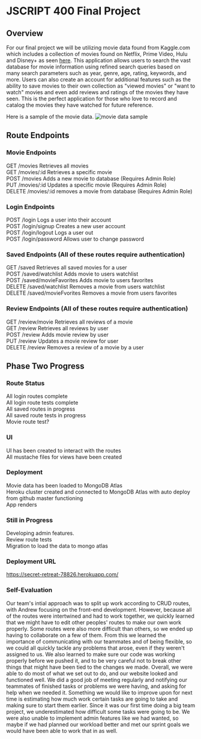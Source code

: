 # JSCRIPT 400 Final  Project

## Overview
For our final project we will be utilizing movie data found from Kaggle.com which includes a collection of movies found on Netflix, Prime Video, Hulu and Disney+ as seen [here](https://www.kaggle.com/ruchi798/movies-on-netflix-prime-video-hulu-and-disney). This application allows users to search the vast database for movie information using refined search queries based on many search parameters such as year, genre, age, rating, keywords, and more. Users can also create an account for additional features such as the ability to save movies to their own collection as "viewed movies" or "want to watch" movies and even add reviews and ratings of the movies they have seen. This is the perfect application for those who love to record and catalog the movies they have watched for future reference.

Here is a sample of the movie data.
![movie data sample](https://res.cloudinary.com/dcokaa0ia/image/upload/v1597605631/samples/movieData_srpkmq.png)

## Route Endpoints

### Movie Endpoints
GET /movies		    Retrieves all movies<br/>
GET /movies/:id	    Retrieves a specific movie<br/>
POST /movies		Adds a new movie to database (Requires Admin Role)<br/>
PUT /movies/:id	    Updates a specific movie (Requires Admin Role)<br/>
DELETE /movies/:id	removes a movie from database (Requires Admin Role)<br/>

### Login Endpoints
POST /login			    Logs a user into their account<br/>
POST /login/signup		Creates a new user account<br/>
POST /login/logout		Logs a user out<br/>
POST /login/password 	Allows user to change password<br/>

### Saved Endpoints (All of these routes require authentication)
GET /saved  		            Retrieves all saved movies for a user<br/>
POST /saved/watchlist           Adds movie to users watchlist<br/>
POST /saved/movieFavorites      Adds movie to users favorites<br/>
DELETE /saved/watchlist	        Removes a movie from users watchlist<br/>
DELETE /saved/movieFvorites     Removes a movie from users favorites<br/>

### Review Endpoints (All of these routes require authentication)
GET /review/movie    Retrieves all reviews of a movie<br/>
GET /review          Retrieves all reviews by user<br/>
POST /review         Adds movie review by user<br/>
PUT /review          Updates a movie review for user <br/>
DELETE /review	     Removes a review of a movie by a user <br/>

## Phase Two Progress
### Route Status
All login routes complete<br/>
All login route tests complete<br/>
All saved routes in progress<br/>
All saved route tests in progress<br/>
Movie route test?<br/>
### UI
UI has been created to interact with the routes<br/>
All mustache files for views have been created<br/>

### Deployment
Movie data has been loaded to MongoDB Atlas<br/>
Heroku cluster created and connected to MongoDB Atlas with auto deploy from github master functioning<br/>
App renders<br/>

### Still in Progress
Developing admin features.<br/>
Review route tests<br/>
Migration to load the data to mongo atlas<br/>

### Deployment URL
https://secret-retreat-78826.herokuapp.com/

### Self-Evaluation
Our team's intial approach was to split up work according to CRUD routes, with Andrew focusing on the front-end development. However, because all of the routes were intertwined and had to work together, we quickly learned that we might have to edit other peoples' routes to make our own work properly. Some routes were also more difficult than others, so we ended up having to collaborate on a few of them.
From this we learned the importance of communicating with our teammates and of being flexible, so we could all quickly tackle any problems that arose, even if they weren't assigned to us. We also learned to make sure our code was working properly before we pushed it, and to be very careful not to break other things that might have been tied to the changes we made.
Overall, we were able to do most of what we set out to do, and our website looked and functioned well. We did a good job of meeting regularly and notifying our teammates of finished tasks or problems we were having, and asking for help when we needed it. 
Something we would like to improve upon for next time is estimating how much work certain tasks are going to take and making sure to start them earlier. Since it was our first time doing a big team project, we underestimated how difficult some tasks were going to be. We were also unable to implement admin features like we had wanted, so maybe if we had planned our workload better and met our sprint goals we would have been able to work that in as well. 
